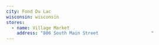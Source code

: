 ```yaml
---
city: Fond Du Lac
wisconsin: wisconsin
stores:
  - name: Village Market
    address: "806 South Main Street                    "
---
```

